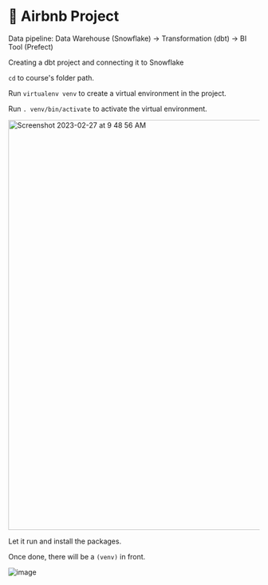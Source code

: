 # 🛌 Airbnb Project

Data pipeline: Data Warehouse (Snowflake) -> Transformation (dbt) -> BI Tool (Prefect)


Creating a dbt project and connecting it to Snowflake

`cd` to course's folder path.

Run `virtualenv venv` to create a virtual environment in the project. 

Run `. venv/bin/activate` to activate the virtual environment. 

<img width="822" alt="Screenshot 2023-02-27 at 9 48 56 AM" src="https://user-images.githubusercontent.com/81607668/221454709-142294d4-9c48-4b30-913d-db7e31084e60.png">

Let it run and install the packages.

Once done, there will be a `(venv)` in front. 

![image](https://user-images.githubusercontent.com/81607668/221454432-612b9601-1dfd-47d0-abbe-b2555c0d5c23.png)


